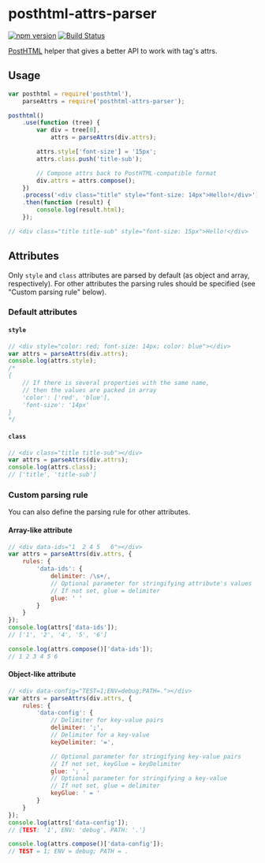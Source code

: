 # posthtml-attrs-parser
[![npm version](https://badge.fury.io/js/posthtml-attrs-parser.svg)](http://badge.fury.io/js/posthtml-attrs-parser)
[![Build Status](https://travis-ci.org/posthtml/posthtml-attrs-parser.svg?branch=master)](https://travis-ci.org/posthtml/posthtml-attrs-parser)

[PostHTML](https://github.com/posthtml/posthtml) helper that gives a better API to work with tag's attrs.


## Usage
```js
var posthtml = require('posthtml'),
    parseAttrs = require('posthtml-attrs-parser');

posthtml()
    .use(function (tree) {
        var div = tree[0],
            attrs = parseAttrs(div.attrs);

        attrs.style['font-size'] = '15px';
        attrs.class.push('title-sub');

		// Compose attrs back to PostHTML-compatible format
        div.attrs = attrs.compose();
    })
    .process('<div class="title" style="font-size: 14px">Hello!</div>')
    .then(function (result) {
        console.log(result.html);
    });

// <div class="title title-sub" style="font-size: 15px">Hello!</div>
```


## Attributes
Only `style` and `class` attributes are parsed by default (as object and array, respectively).
For other attributes the parsing rules should be specified (see "Custom parsing rule" below).


### Default attributes
#### `style`
```js
// <div style="color: red; font-size: 14px; color: blue"></div>
var attrs = parseAttrs(div.attrs);
console.log(attrs.style);
/*
{
    // If there is several properties with the same name,
    // then the values are packed in array
    'color': ['red', 'blue'],
    'font-size': '14px'
}
*/
```


#### `class`
```js
// <div class="title title-sub"></div>
var attrs = parseAttrs(div.attrs);
console.log(attrs.class);
// ['title', 'title-sub']
```


### Custom parsing rule
You can also define the parsing rule for other attributes.

#### Array-like attribute
```js
// <div data-ids="1  2 4 5   6"></div>
var attrs = parseAttrs(div.attrs, {
    rules: {
		'data-ids': {
			delimiter: /\s+/,
            // Optional parameter for stringifying attribute's values
            // If not set, glue = delimiter
			glue: ' '
		}
	}
});
console.log(attrs['data-ids']);
// ['1', '2', '4', '5', '6']

console.log(attrs.compose()['data-ids']);
// 1 2 3 4 5 6
```


#### Object-like attribute
```js
// <div data-config="TEST=1;ENV=debug;PATH=."></div>
var attrs = parseAttrs(div.attrs, {
	rules: {
		'data-config': {
            // Delimiter for key-value pairs
			delimiter: ';',
            // Delimiter for a key-value
			keyDelimiter: '=',

            // Optional parameter for stringifying key-value pairs
            // If not set, keyGlue = keyDelimiter
			glue: '; ',
            // Optional parameter for stringifying a key-value
            // If not set, glue = delimiter
            keyGlue: ' = '
		}
	}
});
console.log(attrs['data-config']);
// {TEST: '1', ENV: 'debug', PATH: '.'}

console.log(attrs.compose()['data-config']);
// TEST = 1; ENV = debug; PATH = .
```

